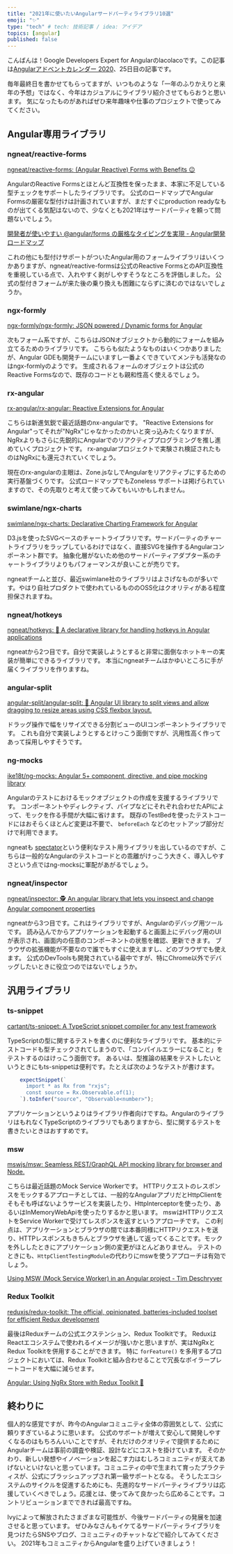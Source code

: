 ```yaml
---
title: "2021年に使いたいAngularサードパーティライブラリ10選"
emoji: "✨"
type: "tech" # tech: 技術記事 / idea: アイデア
topics: [angular]
published: false
---
```


こんばんは！Google Developers Expert for Angularのlacolacoです。この記事は[Angularアドベントカレンダー 2020](https://qiita.com/advent-calendar/2020/angular)、25日目の記事です。

毎年最終日を書かせてもらってますが、いつものような「一年のふりかえりと来年の予想」ではなく、今年はカジュアルにライブラリ紹介させてもらおうと思います。
気になったものがあればぜひ来年趣味や仕事のプロジェクトで使ってみてください。

## Angular専用ライブラリ

### ngneat/reactive-forms

[ngneat/reactive\-forms: \(Angular Reactive\) Forms with Benefits 😉](https://github.com/ngneat/reactive-forms)

AngularのReactive Formsとほとんど互換性を保ったまま、本家に不足している型チェックをサポートしたライブラリです。
公式のロードマップでAngular Formsの厳密な型付けは計画されていますが、まだすぐにproduction readyなものが出てくる気配はないので、少なくとも2021年はサードパーティを頼って問題ないでしょう。

[開発者が使いやすい @angular/forms の厳格なタイピングを実現 - Angular開発ロードマップ](https://angular.jp/guide/roadmap#%E9%96%8B%E7%99%BA%E8%80%85%E3%81%8C%E4%BD%BF%E3%81%84%E3%82%84%E3%81%99%E3%81%84-angularforms-%E3%81%AE%E5%8E%B3%E6%A0%BC%E3%81%AA%E3%82%BF%E3%82%A4%E3%83%94%E3%83%B3%E3%82%B0%E3%82%92%E5%AE%9F%E7%8F%BE)

これの他にも型付けサポートがついたAngular用のフォームライブラリはいくつかありますが、ngneat/reactive-formsは公式のReactive FormsとのAPI互換性を重視している点で、入れやすく剥がしやすそうなところを評価しました。
公式の型付きフォームが来た後の乗り換えも困難にならずに済むのではないでしょうか。

### ngx-formly

[ngx\-formly/ngx\-formly: JSON powered / Dynamic forms for Angular](https://github.com/ngx-formly/ngx-formly)

次もフォーム系ですが、こちらはJSONオブジェクトから動的にフォームを組み立てるためのライブラリです。
こちらも似たようなものはいくつかありましたが、Angular GDEも開発チームにいますし一番よくできていてメンテも活発なのはngx-formlyのようです。
生成されるフォームのオブジェクトは公式のReactive Formsなので、既存のコードとも親和性高く使えるでしょう。

### rx-angular

[rx\-angular/rx\-angular: Reactive Extensions for Angular](https://github.com/rx-angular/rx-angular)

こちらは新進気鋭で最近話題のnx-angularです。 
"Reactive Extensions for Angular"ってそれが"NgRx"じゃなかったのかいと突っ込みたくなりますが、NgRxよりもさらに先鋭的にAngularでのリアクティブプログラミングを推し進めていくプロジェクトです。
rx-angularプロジェクトで実験され検証されたものはNgRxにも還元されていくでしょう。

現在のrx-angularの主眼は、Zone.jsなしでAngularをリアクティブにするための実行基盤づくりです。
公式ロードマップでもZoneless サポートは掲げられていますので、その先取りと考えて使ってみてもいいかもしれません。

### swimlane/ngx\-charts

[swimlane/ngx\-charts: Declarative Charting Framework for Angular](https://github.com/swimlane/ngx-charts)

D3.jsを使ったSVGベースのチャートライブラリです。サードパーティのチャートライブラリをラップしているわけではなく、直接SVGを操作するAngularコンポーネント群です。
抽象化層がないため他のサードパーティアダプター系のチャートライブラリよりもパフォーマンスが良いことが売りです。

ngneatチームと並び、最近swimlane社のライブラリはよさげなものが多いです。やはり自社プロダクトで使われているもののOSS化はクオリティがある程度担保されますね。

### ngneat/hotkeys

[ngneat/hotkeys: 🤖 A declarative library for handling hotkeys in Angular applications](https://github.com/ngneat/hotkeys)

ngneatから2つ目です。自分で実装しようとすると非常に面倒なホットキーの実装が簡単にできるライブラリです。
本当にngneatチームはかゆいところに手が届くライブラリを作りますね。

### angular-split

[angular\-split/angular\-split: 🍌 Angular UI library to split views and allow dragging to resize areas using CSS flexbox layout\.](https://github.com/angular-split/angular-split/)

ドラッグ操作で幅をリサイズできる分割ビューのUIコンポーネントライブラリです。
これも自分で実装しようとするとけっこう面倒ですが、汎用性高く作ってあって採用しやすそうです。

### ng-mocks

[ike18t/ng\-mocks: Angular 5\+ component, directive, and pipe mocking library](https://github.com/ike18t/ng-mocks)

Angularのテストにおけるモックオブジェクトの作成を支援するライブラリです。
コンポーネントやディレクティブ、パイプなどにそれぞれ合わせたAPIによって、モックを作る手間が大幅に省けます。
既存のTestBedを使ったテストコードにはおそらくほとんど変更は不要で、 `beforeEach` などのセットアップ部分だけで利用できます。

ngneatも [spectator](https://github.com/ngneat/spectator)という便利なテスト用ライブラリを出しているのですが、こちらは一般的なAngularのテストコードとの乖離がけっこう大きく、導入しやすさという点ではng-mocksに軍配があがるでしょう。

### ngneat/inspector

[ngneat/inspector: 🕵️ An angular library that lets you inspect and change Angular component properties](https://github.com/ngneat/inspector)

ngneatから3つ目です。これはライブラリですが、Angularのデバッグ用ツールです。
読み込んでからアプリケーションを起動すると画面上にデバッグ用のUIが表示され、画面内の任意のコンポーネントの状態を確認、更新できます。
ブラウザの拡張機能が不要なので誰でもすぐに使えますし、どのブラウザでも使えます。
公式のDevToolsも開発されている最中ですが、特にChrome以外でデバッグしたいときに役立つのではないでしょうか。

## 汎用ライブラリ

### ts-snippet

[cartant/ts\-snippet: A TypeScript snippet compiler for any test framework](https://github.com/cartant/ts-snippet)

TypeScriptの型に関するテストを書くのに便利なライブラリです。
基本的にテストコードも型チェックされてしまうので、「コンパイルエラーになること」をテストするのはけっこう面倒です。
あるいは、型推論の結果をテストしたいというときにもts-snippetは便利です。たとえば次のようなテストが書けます。

```ts
    expectSnippet(`
      import * as Rx from "rxjs";
      const source = Rx.Observable.of(1);
    `).toInfer("source", "Observable<number>");
```

アプリケーションというよりはライブラリ作者向けですね。AngularのライブラリはもれなくTypeScriptのライブラリでもありますから、型に関するテストを書きたいときはおすすめです。

### msw

[mswjs/msw: Seamless REST/GraphQL API mocking library for browser and Node\.](https://github.com/mswjs/msw)

こちらは最近話題のMock Service Workerです。
HTTPリクエストのレスポンスをモックするアプローチとしては、一般的なAngularアプリだとHttpClientをそもそも呼ばないようサービスを実装したり、HttpInterceptorを使ったり、あるいはInMemoryWebApiを使ったりするかと思います。
mswはHTTPリクエストをService Workerで受けてレスポンスを返すというアプローチです。
この利点は、アプリケーションとブラウザの間では本番同様にHTTPリクエストを送り、HTTPレスポンスもきちんとブラウザを通して返ってくることです。モックを外ししたときにアプリケーション側の変更がほとんどありません。
テストのときにも、`HttpClientTestingModule`の代わりにmswを使うアプローチは有効でしょう。

[Using MSW \(Mock Service Worker\) in an Angular project \- Tim Deschryver](https://timdeschryver.dev/blog/using-msw-in-an-angular-project)

### Redux Toolkit

[reduxjs/redux\-toolkit: The official, opinionated, batteries\-included toolset for efficient Redux development](https://github.com/reduxjs/redux-toolkit)

最後はReduxチームの公式エクステンション、Redux Toolkitです。
ReduxはReactエコシステムで使われるイメージが強いかと思いますが、実はNgRxとRedux Toolkitを併用することができます。
特に `forFeature()` を多用するプロジェクトにおいては、Redux Toolkitと組み合わせることで冗長なボイラープレートコードを大幅に減らせます。

[Angular: Using NgRx Store with Redux Toolkit 🚀](https://dev.to/lacolaco/angular-using-ngrx-store-with-redux-toolkit-5467)


## 終わりに

個人的な感覚ですが、昨今のAngularコミュニティ全体の雰囲気として、公式に頼りすぎているように思います。
公式のサポートが増えて安心して開発しやすくなるのはもちろんいいことですが、それだけのクオリティで提供するためにAngularチームは事前の調査や検証、設計などにコストを掛けています。
そのかわり、新しい発想やイノベーションを起こす力はむしろコミュニティが支えてあげないといけないと思っています。コミュニティの中で生まれて育ったプラクティスが、公式にブラッシュアップされ第一級サポートとなる。
そうしたエコシステムのサイクルを促進するためにも、先進的なサードパーティライブラリは応援していくべきでしょう。応援とは、使ってみて良かったら広めることです。コントリビューションまでできれば最高ですね。

Ivyによって解放されたさまざまな可能性が、今後サードパーティの発展を加速させると思っています。
ぜひみなさんもイケてるサードパーティライブラリを見つけたらSNSやブログ、コミュニティのチャットなどで紹介してみてください。
2021年もコミュニティからAngularを盛り上げていきましょう！
